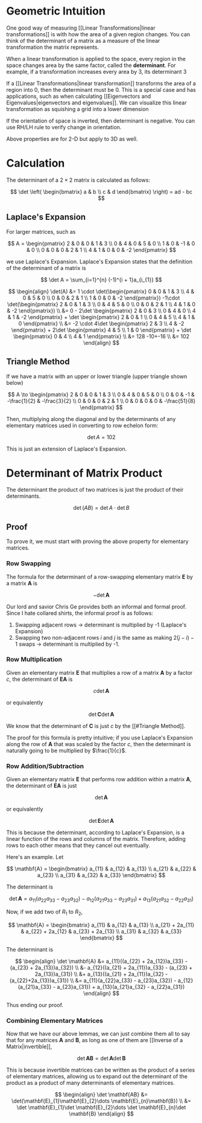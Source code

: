 # Geometric Intuition

One good way of measuring [[Linear Transformations|linear transformations]] is with how the area of a given region changes. You can think of the determinant of a matrix as a measure of the linear transformation the matrix represents.

When a linear transformation is applied to the space, every region in the space changes area by the same factor, called the **determinant**. For example, if a transformation increases every area by 3, its determinant 3

If a [[Linear Transformations|linear transformation]] transforms the area of a region into 0, then the determinant must be 0. This is a special case and has applications, such as when calculating [[Eigenvectors and Eigenvalues|eigenvectors and eigenvalues]]. We can visualize this linear transformation as squishing a grid into a lower dimension

If the orientation of space is inverted, then determinant is negative. You can use RH/LH rule to verify change in orientation.

Above properties are for 2-D but apply to 3D as well. 

# Calculation

The determinant of a $2\times 2$ matrix is calculated as follows:

$$
\det \left( \begin{bmatrix}
a & b \\
c & d
\end{bmatrix} \right)
= ad - bc
$$

## Laplace's Expansion

For larger matrices, such as 

$$
A = \begin{pmatrix}
2 & 0 & 0 & 1 & 3 \\
0 & 4 & 0 & 5 & 0 \\
1 & 0 & -1 & 0 & 0 \\
0 & 0 & 0 & 2 & 1 \\
4 & 1 & 0 & 0 & -2
\end{pmatrix}
$$

we use Laplace's Expansion. Laplace's Expansion states that the definition of the determinant of a matrix is 

$$
\det A = \sum_{i=1}^{n} (-1)^{i + 1}a_{i_{1}}
$$

$$
\begin{align}
\det(A) &= 1 \cdot \det(\begin{pmatrix}
0 & 0 & 1 & 3 \\
4 & 0 & 5 & 0 \\
0 & 0 & 2 & 1 \\
1 & 0 & 0 & -2
\end{pmatrix}) -1\cdot \det(\begin{pmatrix}
2 & 0 & 1 & 3 \\
0 & 4 & 5 & 0 \\
0 & 0 & 2 & 1 \\
4 & 1 & 0 & -2
\end{pmatrix}) \\
&= 0 - 2\det \begin{pmatrix}
2 & 0 & 3 \\
0 & 4 & 0 \\
4 & 1 & -2
\end{pmatrix} + \det \begin{pmatrix}
2 & 0 & 1 \\
0 & 4 & 5 \\
4 & 1 & 0
\end{pmatrix} \\
&= -2 \cdot 4\det \begin{pmatrix}
2 & 3 \\
4 & -2
\end{pmatrix} + 2\det \begin{pmatrix}
4 & 5 \\
1 & 0
\end{pmatrix} + \det \begin{pmatrix}
0 & 4 \\
4 & 1
\end{pmatrix} \\
&= 128 -10+-16 \\
&= 102
\end{align}
$$

## Triangle Method

If we have a matrix with an upper or lower triangle (upper triangle shown below)

$$
A \to \begin{pmatrix}
2 & 0 & 0 & 1 & 3 \\
0 & 4 & 0 & 5 & 0 \\
0 & 0 & -1 & -\frac{1}{2} & -\frac{3}{2} \\
0 & 0 & 0 & 2 & 1 \\
0 & 0 & 0 & 0 & -\frac{51}{8}
\end{pmatrix}
$$

Then, multiplying along the diagonal and by the determinants of any elementary matrices used in converting to row echelon form: 

$$
\det A = 102
$$

This is just an extension of Laplace's Expansion.

# Determinant of Matrix Product

The determinant the product of two matrices is just the product of their determinants.

$$
\det(AB) = \det A \cdot \det B
$$

## Proof

To prove it, we must start with proving the above property for elementary matrices.

### Row Swapping

The formula for the determinant of a row-swapping elementary matrix $\mathbf{E}$ by a matrix $\mathbf{A}$ is 

$$
-\det \mathbf{A}
$$

Our lord and savior Chris Ge provides both an informal and formal proof. Since I hate collared shirts, the informal proof is as follows:

1. Swapping adjacent rows -> determinant is multiplied by -1 (Laplace's Expansion)
2. Swapping two non-adjacent rows $i$ and $j$ is the same as making $2(j - i) - 1$ swaps -> determinant is multiplied by -1.

### Row Multiplication

Given an elementary matrix $\mathbf{E}$ that multiplies a row of a matrix $\mathbf{A}$ by a factor $c$, the determinant of $\mathbf{EA}$ is 

$$
c\det \mathbf{A}
$$

or equivalently

$$
\det \mathbf{C}\det \mathbf{A}
$$

We know that the determinant of $\mathbf{C}$ is just $c$ by the [[#Triangle Method]].

The proof for this formula is pretty intuitive; if you use Laplace's Expansion along the row of $\mathbf{A}$ that was scaled by the factor $c$, then the determinant is naturally going to be multiplied by $\frac{1}{c}$.

### Row Addition/Subtraction

Given an elementary matrix $\mathbf{E}$ that performs row addition within a matrix $\mathbf{A}$, the determinant of $\mathbf{EA}$ is just 

$$
\det \mathbf{A}
$$

or equivalently

$$
\det \mathbf{E} \det \mathbf{A}
$$

This is because the determinant, according to Laplace's Expansion, is a linear function of the rows and columns of the matrix. Therefore, adding rows to each other means that they cancel out eventually. 

Here's an example. Let 

$$
\mathbf{A} = \begin{bmatrix}
a_{11} & a_{12} & a_{13} \\
a_{21} & a_{22} & a_{23} \\
a_{31} & a_{32} & a_{33}
\end{bmatrix}
$$

The determinant is 

$$
\det \mathbf{A} = a_{11}(a_{22}a_{33} - a_{23}a_{32}) - a_{12}(a_{21}a_{33} - a_{23}a_{31}) + a_{13}(a_{21}a_{32} - a_{22}a_{31})
$$

Now, if we add two of $R_{1}$ to $R_{2}$, 

$$
\mathbf{A} = \begin{bmatrix}
a_{11} & a_{12} & a_{13} \\
a_{21} + 2a_{11} & a_{22} + 2a_{12} & a_{23} + 2a_{13} \\
a_{31} & a_{32} & a_{33}
\end{bmatrix}
$$

The determinant is 

$$
\begin{align}
\det \mathbf{A} &= a_{11}((a_{22} + 2a_{12})a_{33} - (a_{23} + 2a_{13})a_{32}) \\
&- a_{12}((a_{21} + 2a_{11})a_{33} - (a_{23} + 2a_{13})a_{31})  \\
&+ a_{13}((a_{21} + 2a_{11})a_{32} - (a_{22}+2a_{13})a_{31}) \\
&= a_{11}(a_{22}a_{33} - a_{23}a_{32}) - a_{12}(a_{21}a_{33} - a_{23}a_{31}) + a_{13}(a_{21}a_{32} - a_{22}a_{31})
\end{align}
$$

Thus ending our proof.

### Combining Elementary Matrices

Now that we have our above lemmas, we can just combine them all to say that for any matrices $\mathbf{A}$ and $\mathbf{B}$, as long as one of them are [[Inverse of a Matrix|invertible]], 

$$
\det \mathbf{AB} = \det \mathbf{A}\det \mathbf{B}
$$

This is because invertible matrices can be written as the product of a series of elementary matrices, allowing us to expand out the determinant of the product as a product of many determinants of elementary matrices.

$$
\begin{align}
\det \mathbf{AB} &= \det(\mathbf{E}_{1}\mathbf{E}_{2}\dots \mathbf{E}_{n}\mathbf{B}) \\
&= \det \mathbf{E}_{1}\det \mathbf{E}_{2}\dots \det \mathbf{E}_{n}\det \mathbf{B}
\end{align}
$$